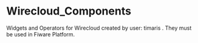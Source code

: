 # Wirecloud_Components
Widgets and Operators for Wirecloud created by user: timaris .
They must be used in Fiware Platform.

